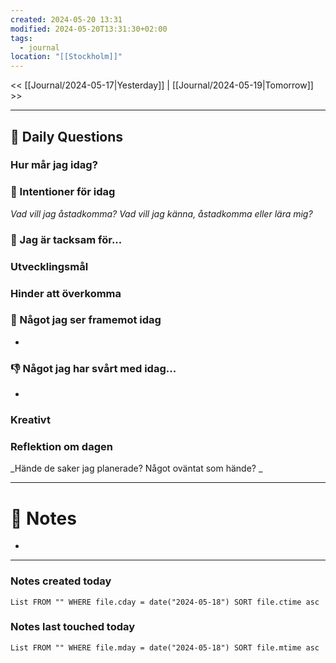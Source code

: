 ```yaml
---
created: 2024-05-20 13:31
modified: 2024-05-20T13:31:30+02:00
tags:
  - journal
location: "[[Stockholm]]"
---
```


<< [[Journal/2024-05-17|Yesterday]] | [[Journal/2024-05-19|Tomorrow]] >>

---
## 📅 Daily Questions
### Hur mår jag idag?

### 🚀  Intentioner för idag
_Vad vill jag åstadkomma? Vad vill jag känna, åstadkomma eller lära mig?_

### 🙏 Jag är tacksam för...

### Utvecklingsmål

### Hinder att överkomma

### 🙌 Något jag ser framemot idag
- 

### 👎 Något jag har svårt med idag...
- 

### Kreativt

### Reflektion om dagen
_Hände de saker jag planerade? Något oväntat som hände? _

---
# 📝 Notes
- 
---
### Notes created today
```dataview
List FROM "" WHERE file.cday = date("2024-05-18") SORT file.ctime asc
```
### Notes last touched today
```dataview
List FROM "" WHERE file.mday = date("2024-05-18") SORT file.mtime asc
```
